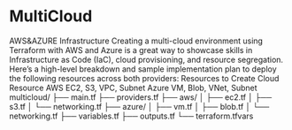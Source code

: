 # MultiCloud
AWS&amp;AZURE Infrastructure
Creating a multi-cloud environment using Terraform with AWS and Azure is a great way to showcase  skills in Infrastructure as Code (IaC), cloud provisioning, and resource segregation. Here’s a high-level breakdown and sample implementation plan to deploy the following resources across both providers:
 Resources to Create
Cloud	Resource
AWS	EC2, S3, VPC, Subnet
Azure	VM, Blob, VNet, Subnet
multicloud/
├── main.tf
├── providers.tf
├── aws/
│   ├── ec2.tf
│   ├── s3.tf
│   └── networking.tf
├── azure/
│   ├── vm.tf
│   ├── blob.tf
│   └── networking.tf
├── variables.tf
├── outputs.tf
└── terraform.tfvars

